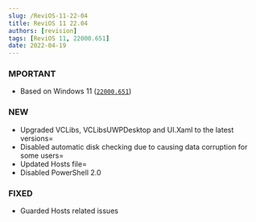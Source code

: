 ```yaml
---
slug: /ReviOS-11-22-04
title: ReviOS 11 22.04
authors: [revision]
tags: [ReviOS 11, 22000.651]
date: 2022-04-19
---
```


### MPORTANT
- Based on Windows 11 ([`22000.651`](https://blogs.windows.com/windows-insider/2022/04/14/releasing-windows-11-build-22000-651-to-the-release-preview-channel/))

### NEW
- Upgraded VCLibs, VCLibsUWPDesktop and UI.Xaml to the latest versions=
- Disabled automatic disk checking due to causing data corruption for some users=
- Updated Hosts file=
- Disabled PowerShell 2.0

### FIXED
- Guarded Hosts related issues